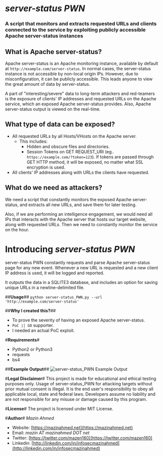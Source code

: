 *server-status PWN*
=====================

### A script that monitors and extracts requested URLs and clients connected to the service by exploiting publicly accessible Apache server-status instances ###


## What is Apache server-status? ##
Apache server-status is an Apache monitoring instance, available by default at `http://example.com/server-status`. In normal cases, the server-status instance is not accessible by non-local origin IPs. However, due to misconfiguration, it can be publicly accessible. This leads anyone to view the great amount of data by server-status.

A part of "interesting/severe" data to long-term attackers and red-teamers is the exposure of clients' IP addresses and requested URLs on the Apache service, which an exposed Apache server-status provides. Also, Apache server-status output is viewed on the real-time.

## What type of data can be exposed? ##
* All requested URLs by all Hosts/VHosts on the Apache server.
	* This includes:
		* Hidden and obscure files and directories.
		* Session Tokens on GET REQUEST_URI (eg.. `https://example.com/?token=123`). If tokens are passed through GET HTTP method, it will be exposed, no matter what SSL encryption is used.
* All clients' IP addresses along with URLs the clients have requested.

## What do we need as attackers? ##
We need a script that constantly monitors the exposed Apache server-status, and extracts all new URLs, and save them for later testing.

Also, if we are performing an intelligence engagement, we would need all IPs that interacts with the Apache server that hosts our target website, along with requested URLs. Then we need to constantly monitor the service on the hour.


# Introducing *server-status PWN* #
server-status PWN constantly requests and parse Apache server-status page for any new event. Whenever a new URL is requested and a new client IP address is used, it will be logged and reported.

It outputs the data in a SQLITE3 database, and includes an option for saving unique URLs in a newline-delimited file.


##**Usage**##
`python server-status_PWN.py --url 'http://example.com/server-status'`


##**Why I created this?**##
* To prove the severity of having an exposed Apache server-status. 
* `PoC || GO` supporter.
* I needed an actual PoC exploit.

#**Requirements**#
* Python2 or Python3
* requests
* bs4


##**Example Output**##
![server-status_PWN Example Output](https://www.dropbox.com/s/rplstyr5lqlmxq5/server-status_PWN-Demo.png?dl=1)


#**Legal Disclaimer**#
This project is made for educational and ethical testing purposes only. Usage of server-status_PWN for attacking targets without prior mutual consent is illegal. It is the end user's responsibility to obey all applicable local, state and federal laws. Developers assume no liability and are not responsible for any misuse or damage caused by this program.


#**License**#
The project is licensed under MIT License.

#**Author**#
*Mazin Ahmed*
* Website: [https://mazinahmed.net](https://mazinahmed.net)
* Email: *mazin AT mazinahmed DOT net*
* Twitter: [https://twitter.com/mazen160](https://twitter.com/mazen160)
* Linkedin: [http://linkedin.com/in/infosecmazinahmed](http://linkedin.com/in/infosecmazinahmed)

